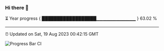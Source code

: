 ### Hi there 👋

⏳ Year progress { ██████████████████▁▁▁▁▁▁▁▁▁▁▁▁ } 63.02 %

---

⏰ Updated on Sat, 19 Aug 2023 00:42:15 GMT

![Progress Bar CI](https://github.com/liununu/liununu/workflows/Progress%20Bar%20CI/badge.svg)
